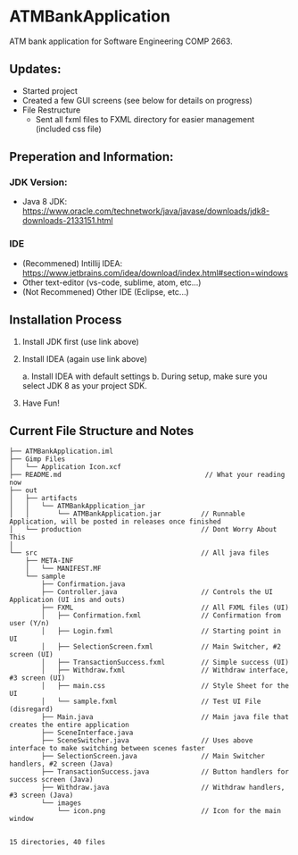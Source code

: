 # ATMBankApplication
ATM bank application for Software Engineering COMP 2663.

## Updates:
- Started project
- Created a few GUI screens (see below for details on progress)
- File Restructure
    - Sent all fxml files to FXML directory for easier management (included css file)
## Preperation and Information:

### JDK Version:
- Java 8 JDK: https://www.oracle.com/technetwork/java/javase/downloads/jdk8-downloads-2133151.html


### IDE
- (Recommened) Intillij IDEA: https://www.jetbrains.com/idea/download/index.html#section=windows
- Other text-editor (vs-code, sublime, atom, etc...)
- (Not Recommened) Other IDE (Eclipse, etc...)

## Installation Process
1. Install JDK first (use link above)
2. Install IDEA (again use link above)

    a. Install IDEA with default settings
    b. During setup, make sure you select JDK 8 as your project SDK.
3. Have Fun!

## Current File Structure and Notes

```
├── ATMBankApplication.iml
├── Gimp Files
│   └── Application Icon.xcf
├── README.md                                    // What your reading now
├── out
│   ├── artifacts
│   │   └── ATMBankApplication_jar
│   │       └── ATMBankApplication.jar          // Runnable Application, will be posted in releases once finished
│   └── production                              // Dont Worry About This
│ 
└── src                                         // All java files
    ├── META-INF
    │   └── MANIFEST.MF
    └── sample
        ├── Confirmation.java
        ├── Controller.java                     // Controls the UI Application (UI ins and outs)
        ├── FXML                                // All FXML files (UI)
        │   ├── Confirmation.fxml               // Confirmation from user (Y/n)
        │   ├── Login.fxml                      // Starting point in UI
        │   ├── SelectionScreen.fxml            // Main Switcher, #2 screen (UI)
        │   ├── TransactionSuccess.fxml         // Simple success (UI)
        │   ├── Withdraw.fxml                   // Withdraw interface, #3 screen (UI)
        │   ├── main.css                        // Style Sheet for the UI
        │   └── sample.fxml                     // Test UI File (disregard)
        ├── Main.java                           // Main java file that creates the entire application
        ├── SceneInterface.java                 
        ├── SceneSwitcher.java                  // Uses above interface to make switching between scenes faster
        ├── SelectionScreen.java                // Main Switcher handlers, #2 screen (Java)             
        ├── TransactionSuccess.java             // Button handlers for success screen (Java)
        ├── Withdraw.java                       // Withdraw handlers, #3 screen (Java)
        └── images
            └── icon.png                        // Icon for the main window


15 directories, 40 files
```
